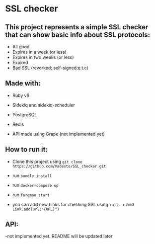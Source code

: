 # SSL checker

## This project represents a simple SSL checker that can show basic info about SSL protocols:

- All good
- Expires in a week (or less)
- Expires in two weeks (or less)
- Expired
- Bad SSL (revorked; self-signed;e.t.c)

## Made with:

* Ruby v6

* Sidekiq and sidekiq-scheduler

* PostgreSQL

* Redis

* API made using Grape (not implemented yet)

## How to run it:

- Clone this project using `git clone https://github.com/Vadesto/SSL_checker.git`

- run `bundle install`

- run `docker-compose up`

- run `foreman start`

- you can add new Links for checking SSL using `rails c` and `Link.add(url:"{URL}")`

## API:

-not implemented yet. README will be updated later
